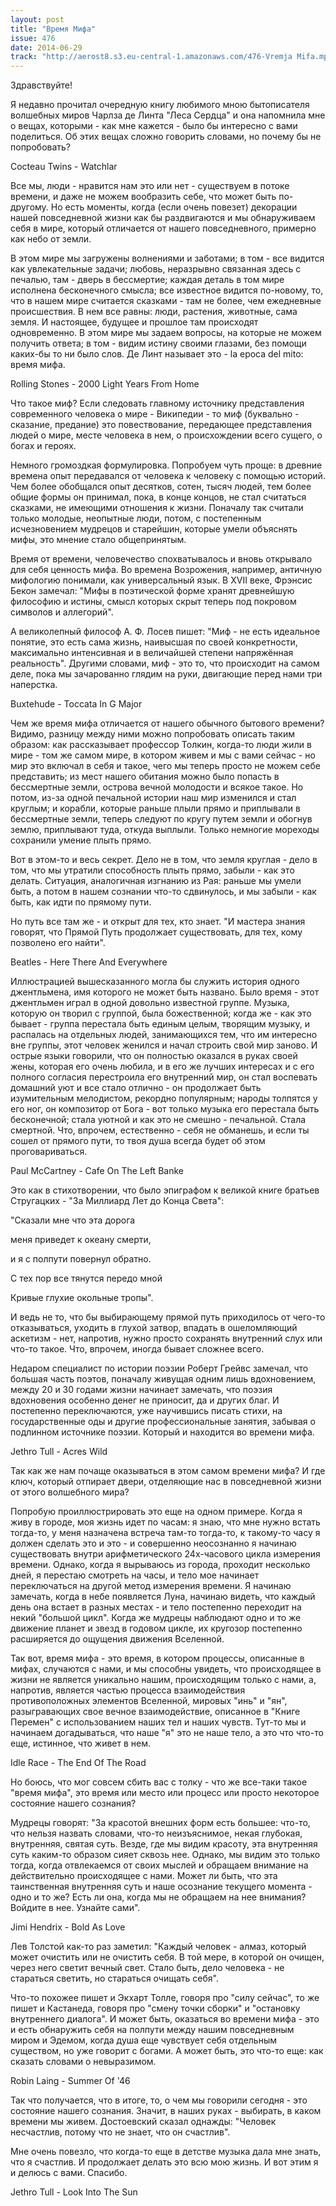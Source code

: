 ```yaml
---
layout: post
title: "Время Мифа"
issue: 476
date: 2014-06-29
track: "http://aerost8.s3.eu-central-1.amazonaws.com/476-Vremja Mifa.mp3"
---
```


Здравствуйте!

Я недавно прочитал очередную книгу любимого мною бытописателя волшебных миров Чарлза де Линта "Леса Сердца" и она напомнила мне о вещах, которыми - как мне кажется - было бы интересно с вами поделиться. Об этих вещах сложно говорить словами, но почему бы не попробовать?

Cocteau Twins - Watchlar

Все мы, люди - нравится нам это или нет - существуем в потоке времени, и даже не можем вообразить себе, что может быть по-другому. Но есть моменты, когда (если очень повезет) декорации нашей повседневной жизни как бы раздвигаются и мы обнаруживаем себя в мире, который отличается от нашего повседневного, примерно как небо от земли.

В этом мире мы загружены волнениями и заботами; в том - все видится как увлекательные задачи; любовь, неразрывно связанная здесь с печалью, там - дверь в бессмертие; каждая деталь в том мире исполнена бесконечного смысла; все известное видится по-новому, то, что в нашем мире считается сказками - там не более, чем ежедневные происшествия. В нем все равны: люди, растения, животные, сама земля. И настоящее, будущее и прошлое там происходят одновременно. В этом мире мы задаем вопросы, на которые не можем получить ответа; в том - видим истину своими глазами, без помощи каких-бы то ни было слов. Де Линт называет это - la epoca del mito: время мифа.

Rolling Stones - 2000 Light Years From Home

Что такое миф? Если следовать главному источнику представления современного человека о мире - Википедии - то миф (буквально - сказание, предание) это повествование, передающее представления людей о мире, месте человека в нем, о происхождении всего сущего, о богах и героях.

Немного громоздкая формулировка. Попробуем чуть проще: в древние времена опыт передавался от человека к человеку с помощью историй. Чем более обобщался опыт десятков, сотен, тысяч людей, тем более общие формы он принимал, пока, в конце концов, не стал считаться сказками, не имеющими отношения к жизни. Поначалу так считали только молодые, неопытные люди, потом, с постепенным исчезновением мудрецов и старейшин, которые умели объяснять мифы, это мнение стало общепринятым.

Время от времени, человечество спохватывалось и вновь открывало для себя ценность мифа. Во времена Возрожения, например, античную мифологию понимали, как универсальный язык. В XVII веке, Фрэнсис Бекон замечал: "Мифы в поэтической форме хранят древнейшую философию и истины, смысл которых скрыт теперь под покровом символов и аллегорий".

А великолепный философ А. Ф. Лосев пишет: "Миф - не есть идеальное понятие, это есть сама жизнь, наивысшая по своей конкретности, максимально интенсивная и в величайшей степени напряжённая реальность". Другими словами, миф - это то, что происходит на самом деле, пока мы зачарованно глядим на руки, двигающие перед нами три наперстка.

Buxtehude - Toccata In G Major

Чем же время мифа отличается от нашего обычного бытового времени? Видимо, разницу между ними можно попробовать описать таким образом: как рассказывает профессор Толкин, когда-то люди жили в мире - том же самом мире, в котором живем и мы с вами сейчас - но мир это включал в себя и такое, чего мы теперь просто не можем себе представить; из мест нашего обитания можно было попасть в бессмертные земли, острова вечной молодости и всякое такое. Но потом, из-за одной печальной истории наш мир изменился и стал круглым; и корабли, которые раньше плыли прямо и приплывали в бессмертные земли, теперь следуют по кругу путем земли и обогнув землю, приплывают туда, откуда выплыли. Только немногие мореходы сохранили умение плыть прямо.

Вот в этом-то и весь секрет. Дело не в том, что земля круглая - дело в том, что мы утратили способность плыть прямо, забыли - как это делать. Ситуация, аналогичная изгнанию из Рая: раньше мы умели быть, а потом в нашем сознании что-то сдвинулось, и мы забыли - как быть, как идти по прямому пути.

Но путь все там же - и открыт для тех, кто знает. "И мастера знания говорят, что Прямой Путь продолжает существовать, для тех, кому позволено его найти".

Beatles - Here There And Everywhere

Иллюстрацией вышесказанного могла бы служить история одного джентльмена, имя которого не может быть названо. Было время - этот джентльмен играл в одной довольно известной группе. Музыка, которую он творил с группой, была божественной; когда же - как это бывает - группа перестала быть единым целым, творящим музыку, и распалась на отдельных людей, занимающихся тем, что им интересно вне группы, этот человек женился и начал строить свой мир заново. И острые языки говорили, что он полностью оказался в руках своей жены, которая его очень любила, и в его же лучших интересах и с его полного согласия перестроила его внутренний мир, он стал воспевать домашний уют и все стало отлично - он продолжает быть изумительным мелодистом, рекордно популярным; народы толпятся у его ног, он композитор от Бога - вот только музыка его перестала быть бесконечной; стала уютной и как это не смешно - печальной. Стала смертной. Что, впрочем, естественно - себя не обманешь, и если ты сошел от прямого пути, то твоя душа всегда будет об этом проговариваться.

Paul McСartney - Cafe On The Left Banke

Это как в стихотворении, что было эпиграфом к великой книге братьев Стругацких - "За Миллиард Лет до Конца Света":

"Сказали мне что эта дорога

меня приведет к океану смерти,

и я с полпути повернул обратно.

С тех пор все тянутся передо мной

Кривые глухие окольные тропы".

И ведь не то, что бы выбирающему прямой путь приходилось от чего-то отказываться, уходить в глухой затвор, впадать в ошеломляющий аскетизм - нет, напротив, нужно просто сохранять внутренний слух или что-то такое. Что, впрочем, иногда бывает сложнее всего.

Недаром специалист по истории поэзии Роберт Грейвс замечал, что большая часть поэтов, поначалу живущая одним лишь вдохновением, между 20 и 30 годами жизни начинает замечать, что поэзия вдохновения особенно денег не приносит, да и других благ. И постепенно переключаются, уже научившись писать стихи, на государственные оды и другие профессиональные занятия, забывая о подлинном источнике поэзии. Который и находится во времени мифа.

Jethro Tull - Acres Wild

Так как же нам почаще оказываться в этом самом времени мифа? И где ключ, который отпирает двери, отделяющие нас в повседневной жизни от этого волшебного мира?

Попробую проиллюстрировать это еще на одном примере. Когда я живу в городе, моя жизнь идет по часам: я знаю, что мне нужно встать тогда-то, у меня назначена встреча там-то тогда-то, к такому-то часу я должен сделать это и это - и совершенно неосознанно я начинаю существовать внутри арифметического 24х-часового цикла измерения времени. Однако, когда я вырываюсь из города, проходит несколько дней, я перестаю смотреть на часы, и тело мое начинает переключаться на другой метод измерения времени. Я начинаю замечать, когда в небе появляется Луна, начинаю видеть, что каждый день она встает в разных местах - и тело постепенно переходит на некий "большой цикл". Когда же мудрецы наблюдают одно и то же движение планет и звезд в годовом цикле, их кругозор постепенно расширяется до ощущения движения Вселенной.

Так вот, время мифа - это время, в котором процессы, описанные в мифах, случаются с нами, и мы способны увидеть, что происходящее в жизни не является уникально нашим, происходящим только с нами, а, напротив, является частью процесса взаимодействия противоположных элементов Вселенной, мировых "инь" и "ян", разыгравающих свое вечное взаимодействие, описанное в "Книге Перемен" с использованием наших тел и наших чувств. Тут-то мы и начинаем догадываться, что наше "я" это не наше тело, а это что что-то еще, истинное, что живет в нем.

Idle Race - The End Of The Road

Но боюсь, что мог совсем сбить вас с толку - что же все-таки такое "время мифа", это время или место или процесс или просто некоторое состояние нашего сознания?

Мудрецы говорят: "За красотой внешних форм есть большее: что-то, что нельзя назвать словами, что-то неизъяснимое, некая глубокая, внутренняя, святая суть. Везде, где мы видим красоту, эта внутренняя суть каким-то образом сияет сквозь нее. Однако, мы видим это только тогда, когда отвлекаемся от своих мыслей и обращаем внимание на действительно происходящее с нами. Может ли быть, что эта таинственная внутренняя суть и наше осознание текущего момента - одно и то же? Есть ли она, когда мы не обращаем на нее внимания? Войдите в нее. Узнайте сами".

Jimi Hendrix - Bold As Love

Лев Толстой как-то раз заметил: "Каждый человек - алмаз, который может очистить или не очистить себя. В той мере, в которой он очищен, через него светит вечный свет. Стало быть, дело человека - не стараться светить, но стараться очищать себя".

Что-то похожее пишет и Экхарт Толле, говоря про "силу сейчас", то же пишет и Кастанеда, говоря про "смену точки сборки" и "остановку внутреннего диалога". И может быть, оказаться во времени мифа - это и есть обнаружить себя на полпути между нашим повседневным миром и Эдемом, когда душа еще чувствует себя отдельным существом, но уже говорит с богами. А может быть, это что-то еще: как сказать словами о невыразимом.

Robin Laing - Summer Of '46

Так что получается, что в итоге, то, о чем мы говорили сегодня - это состояние нашего сознания. Значит, в наших руках - выбирать, в каком времени мы живем. Достоевский сказал однажды: "Человек несчастлив, потому что не знает, что он счастлив".

Мне очень повезло, что когда-то еще в детстве музыка дала мне знать, что я счастлив. И продолжает делать это всю мою жизнь. И вот этим я и делюсь с вами. Спасибо.

Jethro Tull - Look Into The Sun
